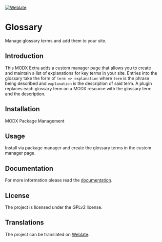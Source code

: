 [![Weblate](https://hosted.weblate.org/widgets/modx-glossary/-/svg-badge.svg)](https://hosted.weblate.org/engage/modx-glossary/)

# Glossary

Manage glossary terms and add them to your site.

## Introduction

This MODX Extra adds a custom manager page that allows you to create and
maintain a list of explanations for key terms in your site. Entries into the
glossary take the form of `term => explanation` where `term` is the phrase being
described and `explanation` is the description of said term. A plugin replaces 
each glossary term on a MODX resource with the glossary term and the description.

## Installation

MODX Package Management

## Usage

Install via package manager and create the glossary terms in the custom manager page.

## Documentation

For more information please read the [documentation](https://jako.github.io/Glossary/).

## License

The project is licensed under the GPLv2 license.

## Translations

The project can be translated on [Weblate](https://hosted.weblate.org/engage/modx-glossary/).

